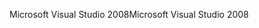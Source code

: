 <span data-ttu-id="b0c38-101">Microsoft Visual Studio 2008</span><span class="sxs-lookup"><span data-stu-id="b0c38-101">Microsoft Visual Studio 2008</span></span>